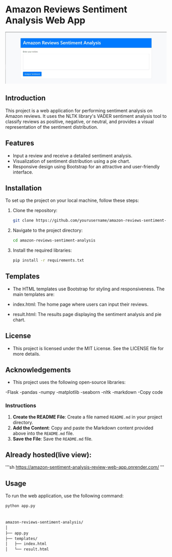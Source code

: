 # Amazon Reviews Sentiment Analysis Web App

![Logo](logos.png)

## Introduction
This project is a web application for performing sentiment analysis on Amazon reviews. It uses the NLTK library's VADER sentiment analysis tool to classify reviews as positive, negative, or neutral, and provides a visual representation of the sentiment distribution.

## Features
- Input a review and receive a detailed sentiment analysis.
- Visualization of sentiment distribution using a pie chart.
- Responsive design using Bootstrap for an attractive and user-friendly interface.

## Installation
To set up the project on your local machine, follow these steps:

1. Clone the repository:
    ```sh
    git clone https://github.com/yourusername/amazon-reviews-sentiment-analysis.git
    ```

2. Navigate to the project directory:
    ```sh
    cd amazon-reviews-sentiment-analysis
    ```

3. Install the required libraries:
    ```sh
    pip install -r requirements.txt
    ```
## Templates
- The HTML templates use Bootstrap for styling and responsiveness. The main templates are:

- index.html: The home page where users can input their reviews.
- result.html: The results page displaying the sentiment analysis and pie chart.

## License
- This project is licensed under the MIT License. See the LICENSE file for more details.

## Acknowledgements
- This project uses the following open-source libraries:

-Flask
-pandas
-numpy
-matplotlib
-seaborn
-nltk
-markdown
-Copy code

### Instructions

1. **Create the README File**: Create a file named `README.md` in your project directory.
2. **Add the Content**: Copy and paste the Markdown content provided above into the `README.md` file.
3. **Save the File**: Save the `README.md` file.

## Already hosted(live view):
'''sh
https://amazon-sentiment-analysis-review-web-app.onrender.com/
'''

## Usage
To run the web application, use the following command:
```sh
python app.py


amazon-reviews-sentiment-analysis/
│
├── app.py
├── templates/
│   ├── index.html
│   └── result.html





